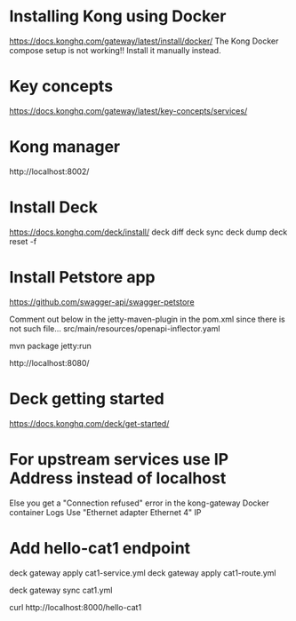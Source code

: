 # Installing Kong using Docker
https://docs.konghq.com/gateway/latest/install/docker/
The Kong Docker compose setup is not working!! Install it manually instead.



# Key concepts
https://docs.konghq.com/gateway/latest/key-concepts/services/



# Kong manager
http://localhost:8002/



# Install Deck
https://docs.konghq.com/deck/install/
deck diff
deck sync
deck dump
deck reset -f


# Install Petstore app
https://github.com/swagger-api/swagger-petstore

Comment out below in the jetty-maven-plugin in the pom.xml since there is not such file...
<scanTarget>src/main/resources/openapi-inflector.yaml</scanTarget>

mvn package jetty:run

http://localhost:8080/



# Deck getting started
https://docs.konghq.com/deck/get-started/


# For upstream services use IP Address instead of localhost
Else you get a "Connection refused" error in the kong-gateway Docker container Logs
Use "Ethernet adapter Ethernet 4" IP



# Add hello-cat1 endpoint
deck gateway apply cat1-service.yml
deck gateway apply cat1-route.yml

deck gateway sync cat1.yml

curl http://localhost:8000/hello-cat1
